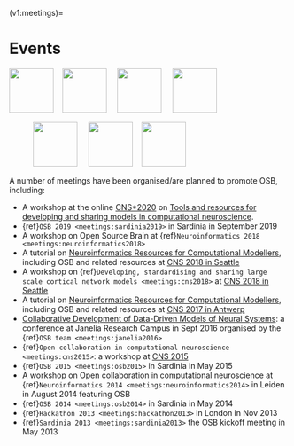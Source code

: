 (v1:meetings)=
# Events

<p align="centre"><a href="http://www.opensourcebrain.org/docs/Help/Meetings#Sardinia_2013"><img src="http://opensourcebrain.org/attachments/download/42/osbbanner.png" height="80"/></a>  &nbsp;&nbsp;
<a href="http://www.opensourcebrain.org/docs/Help/Meetings#Hackathon_2013"><img src="http://opensourcebrain.org/attachments/download/106/OSBHackathon1.png" height="80"/></a>  &nbsp; &nbsp;
<a href="http://www.opensourcebrain.org/docs/Help/Meetings#OSB_2014"><img src="http://opensourcebrain.org/attachments/download/176/OSBalghero.png" height="80"/></a>  &nbsp; &nbsp;
<a href="http://www.opensourcebrain.org/docs/Help/Meetings#OSB_2015"><img src="https://raw.githubusercontent.com/OpenSourceBrain/OSB_Documentation/master/resources/images/osb2015.png" height="80"/></a> </p>

<p align="centre"> &nbsp; &nbsp; &nbsp; &nbsp; &nbsp; &nbsp;<a href="http://www.opensourcebrain.org/docs/Help/Meetings#CNS_2015"><img src="https://raw.githubusercontent.com/OpenSourceBrain/OSB_Documentation/master/resources/images/CNS2105_WS.png" height="80"/></a>  &nbsp; &nbsp;
<a href="http://www.cnsorg.org/cns-2018-tutorials"><img src="https://raw.githubusercontent.com/NeuralEnsemble/NeuroinformaticsTutorial/master/Exercises/images/Logos.png" height="80"/></a>   &nbsp;&nbsp;
<a href="http://www.opensourcebrain.org/docs/Help/Meetings#Neuroinformatics_2018"><img src="https://raw.githubusercontent.com/OpenSourceBrain/OSB_Documentation/master/resources/images/osb2018.png" height="80"/></a> </p>

A number of meetings have been organised/are planned to promote OSB, including:

- A workshop at the online [CNS*2020](https://www.cnsorg.org/cns-2020) on [Tools and resources for developing and sharing models in computational neuroscience](https://neuralensemble.github.io/Networks_SIG/CNS2020).
- {ref}`OSB 2019 <meetings:sardinia2019>` in Sardinia in September 2019
- A workshop on Open Source Brain at {ref}`Neuroinformatics 2018 <meetings:neuroinformatics2018>`
- A tutorial on [Neuroinformatics Resources for Computational Modellers](http://www.cnsorg.org/cns-2018-tutorials), including OSB and related resources at [CNS 2018 in Seattle](http://www.cnsorg.org/cns-2018)
- A workshop on {ref}`Developing, standardising and sharing large scale cortical network models <meetings:cns2018>` at [CNS 2018 in Seattle](http://www.cnsorg.org/cns-2018)
- A tutorial on [Neuroinformatics Resources for Computational Modellers](http://www.cnsorg.org/cns-2017-tutorials#t6), including OSB and related resources at [CNS 2017 in Antwerp](http://www.cnsorg.org/cns-2017)
- [Collaborative Development of Data-Driven Models of Neural Systems](https://www.janelia.org/you-janelia/conferences/collaborative-development-data-driven-models-neural-systems): a conference at Janelia Research Campus in Sept 2016 organised by the {ref}`OSB team <meetings:janelia2016>`
- {ref}`Open collaboration in computational neuroscience <meetings:cns2015>`: a workshop at [CNS 2015](http://www.cnsorg.org/cns-2015-prague)
- {ref}`OSB 2015 <meetings:osb2015>` in Sardinia in May 2015
-   A workshop on Open collaboration in computational neuroscience at {ref}`Neuroinformatics 2014 <meetings:neuroinformatics2014>` in Leiden in August 2014 featuring OSB
-   {ref}`OSB 2014 <meetings:osb2014>` in Sardinia in May 2014
-   {ref}`Hackathon 2013 <meetings:hackathon2013>` in London in Nov 2013
-   {ref}`Sardinia 2013 <meetings:sardinia2013>` the OSB kickoff meeting in May 2013
